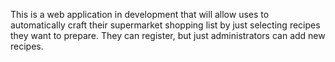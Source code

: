 This is a web application in development that will allow uses to automatically craft their supermarket shopping list by just selecting recipes they want to prepare. They can register, but just administrators can add new recipes.